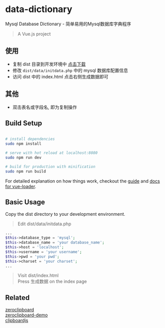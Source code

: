 
data-dictionary
==========
Mysql Database Dictionary - 简单易用的Mysql数据库字典程序

> A Vue.js project

## 使用
+ 复制 dist 目录到开发环境中 [点击下载](https://github.com/lonisy/data-dictionary/blob/archives/data-dictionary.zip)
+ 修改 `dist/data/initdata.php` 中的 mysql 数据库配置信息
+ 访问 dist 中的 index.html 点击右侧生成数据即可

## 其他
+ 双击表名或字段名, 即为复制操作

## Build Setup

``` bash

# install dependencies
sudo npm install

# serve with hot reload at localhost:8080
sudo npm run dev

# build for production with minification
sudo npm run build
```

For detailed explanation on how things work, checkout the [guide](http://vuejs-templates.github.io/webpack/) and [docs for vue-loader](http://vuejs.github.io/vue-loader).

## Basic Usage

Copy the dist directory to your development environment.    

> Edit dist/data/initdata.php
```php
...
$this->database_type = 'mysql';
$this->database_name = 'your database_name';
$this->host = 'localhost';
$this->username = 'your username';
$this->pwd = 'your pwd';
$this->charset = 'your charset';
...
```

> Visit dist/index.html    
> Press 生成数据  on the index page

## Related 

[zeroclipboard](https://github.com/zeroclipboard/zeroclipboard)    
[zeroclipboard-demo](http://zeroclipboard.org/#demo)    
[clipboardjs](https://clipboardjs.com/)    



